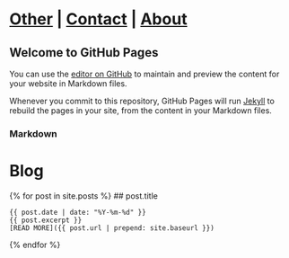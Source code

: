 # [Other](other) | [Contact](contact) | [About](about)

## Welcome to GitHub Pages

You can use the [editor on GitHub](https://github.com/canteroe/hello-world/edit/master/README.md) to maintain and preview the content for your website in Markdown files.

Whenever you commit to this repository, GitHub Pages will run [Jekyll](https://jekyllrb.com/) to rebuild the pages in your site, from the content in your Markdown files.

### Markdown

# Blog
{% for post in site.posts %}
    ## post.title
    
    {{ post.date | date: "%Y-%m-%d" }}
    {{ post.excerpt }}
    [READ MORE]({{ post.url | prepend: site.baseurl }})
{% endfor %}
